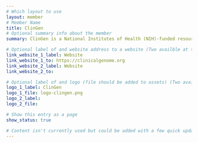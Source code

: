 ```yaml
---
# Which layout to use
layout: member
# Member Name
title: ClinGen
# Optional summary info about the member
summary: ClinGen is a National Institutes of Health (NIH)-funded resource dedicated to building a central resource that defines the clinical relevance of genes and variants for use in precision medicine and research.

# Optional label of and website address to a website (Two availble at the moment)
link_website_1_label: Website
link_website_1_to: https://clinicalgenome.org
link_website_2_label: Website
link_website_2_to:

# Optional label of and logo (file should be added to assets) (Two availble at the moment).
logo_1_label: ClinGen
logo_1_file: logo-clingen.png
logo_2_label:
logo_2_file:

# Show this entry as a page
show_status: true

# Content isn't currently used but could be added with a few quick updates if needed to allow for pages
---
```

